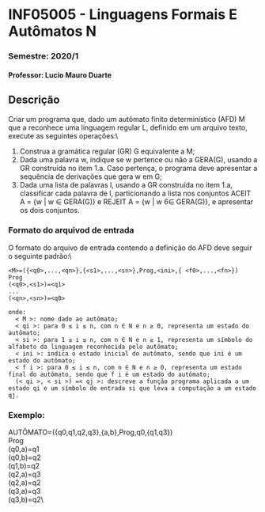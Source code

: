 # INF05005 - Linguagens Formais E Autômatos N
### Semestre: 2020/1
#### Professor: Lucio Mauro Duarte

## Descrição
Criar um programa que, dado um autômato finito determinístico (AFD) M que a reconhece uma linguagem regular L, definido em um arquivo texto, execute as seguintes operações:\
1. Construa a gramática regular (GR) G equivalente a M;
2. Dada uma palavra w, indique se w pertence ou não a GERA(G), usando a GR construída no item 1.a. Caso pertença, o programa deve apresentar a sequência de derivações que gera w em G;
3. Dada uma lista de palavras l, usando a GR construída no item 1.a, classificar cada palavra de l, particionando a lista nos conjuntos ACEIT A = {w | w ∈ GERA(G)} e REJEIT A = {w | w 6∈ GERA(G)}, e apresentar os dois conjuntos.

### Formato do arquivod de entrada
O formato do arquivo de entrada contendo a definição do AFD deve seguir o seguinte padrão:\
```
<M>=({<q0>,...,<qn>},{<s1>,...,<sn>},Prog,<ini>,{ <f0>,...,<fn>})
Prog
(<q0>,<s1>)=<q1>
...
(<qn>,<sn>)=<q0>

onde:
  < M >: nome dado ao autômato;
  < qi >: para 0 ≤ i ≤ n, com n ∈ N e n ≥ 0, representa um estado do autômato;
  < si >: para 1 ≤ i ≤ n, com n ∈ N e n ≥ 1, representa um símbolo do alfabeto da linguagem reconhecida pelo autômato;
  < ini >: indica o estado inicial do autômato, sendo que ini é um estado do autômato;
  < f i >: para 0 ≤ i ≤ n, com n ∈ N e n ≥ 0, representa um estado final do autômato, sendo que f i é um estado do autômato;
  (< qi >, < si >) =< qj >: descreve a função programa aplicada a um estado qi e um símbolo de entrada si que leva a computação a um estado qj.
```
### Exemplo:
AUTÔMATO=({q0,q1,q2,q3},{a,b},Prog,q0,{q1,q3})\
Prog\
(q0,a)=q1\
(q0,b)=q2\
(q1,b)=q2\
(q2,a)=q3\
(q2,a)=q2\
(q3,a)=q3\
(q3,b)=q2\

